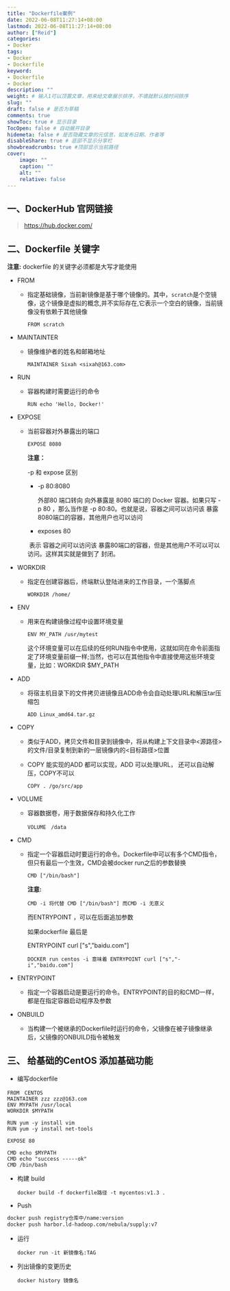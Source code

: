 ```yaml
---
title: "Dockerfile案例"
date: 2022-06-08T11:27:14+08:00
lastmod: 2022-06-08T11:27:14+08:00
author: ["Reid"]
categories: 
- Docker
tags: 
- Docker
- Dockerfile
keyword:
- Dockerfile
- Docker
description: ""
weight: # 输入1可以顶置文章，用来给文章展示排序，不填就默认按时间排序
slug: ""
draft: false # 是否为草稿
comments: true
showToc: true # 显示目录
TocOpen: false # 自动展开目录
hidemeta: false # 是否隐藏文章的元信息，如发布日期、作者等
disableShare: true # 底部不显示分享栏
showbreadcrumbs: true #顶部显示当前路径
cover:
    image: ""
    caption: ""
    alt: ""
    relative: false
---
```


## 一、DockerHub 官网链接

>https://hub.docker.com/

## 二、Dockerfile 关键字

**注意:** dockerfile 的关键字必须都是大写才能使用

- FROM

  - 指定基础镜像，当前新镜像是基于哪个镜像的。其中，`scratch`是个空镜像，这个镜像是虚拟的概念,并不实际存在,它表示一个空白的镜像，当前镜像没有依赖于其他镜像

    ```shell
    FROM scratch
    ```

- MAINTAINTER

  - 镜像维护者的姓名和邮箱地址

    ```shell
    MAINTAINER Sixah <sixah@163.com>
    ```

- RUN

  - 容器构建时需要运行的命令

    ```shell
    RUN echo 'Hello, Docker!'
    ```

- EXPOSE

  - 当前容器对外暴露出的端口

    ```shell
    EXPOSE 8080
    ```

    **注意：**

    -p 和 expose 区别

    - -p 80:8080 

      外部80 端口转向 向外暴露是 8080 端口的 Docker 容器。如果只写 -p 80 ，那么当作是 -p 80:80。也就是说，容器之间可以访问该 暴露8080端口的容器，其他用户也可以访问

    - exposes 80

    ​       表示 容器之间可以访问该 暴露80端口的容器，但是其他用户不可以可以访问。这样其实就是做到了 封闭。

- WORKDIR

  - 指定在创建容器后，终端默认登陆进来的工作目录，一个落脚点

    ```shell
    WORKDIR /home/
    ```

- ENV

  - 用来在构建镜像过程中设置环境变量

    ```shell
    ENV MY_PATH /usr/mytest
    ```

    这个环境变量可以在后续的任何RUN指令中使用，这就如同在命令前面指定了环境变量前缀一样;当然，也可以在其他指令中直接使用这些环境变量，比如：WORKDIR $MY_PATH

- ADD

  - 将宿主机目录下的文件拷贝进镜像且ADD命令会自动处理URL和解压tar压缩包

    ```shell
    ADD Linux_amd64.tar.gz
    ```

- COPY

  - 类似于ADD，拷贝文件和目录到镜像中，将从构建上下文目录中<源路径>的文件/目录复制到新的一层镜像内的<目标路径>位置

  - COPY 能实现的ADD 都可以实现，ADD 可以处理URL， 还可以自动解压，COPY不可以

    ```shell
    COPY . /go/src/app
    ```

- VOLUME

  - 容器数据卷，用于数据保存和持久化工作

    ```shell
    VOLUME　/data
    ```

- CMD

  - 指定一个容器启动时要运行的命令。Dockerfile中可以有多个CMD指令，但只有最后一个生效，CMD会被docker run之后的参数替换

    ```shell
    CMD ["/bin/bash"]
    ```

    **注意:**

    ```shell
    CMD -i 将代替 CMD ["/bin/bash"] 而CMD -i 无意义
    ```

    而ENTRYPOINT ，可以在后面追加参数

    如果dockerfile 最后是

    ENTRYPOINT curl ["s","baidu.com"]

    ```shell
    DOCKER run centos -i 意味着 ENTRYPOINT curl ["s","-i","baidu.com"]
    ```

- ENTRYPOINT

  - 指定一个容器启动是要运行的命令。ENTRYPOINT的目的和CMD一样，都是在指定容器启动程序及参数

- ONBUILD

  - 当构建一个被继承的Dockerfile时运行的命令，父镜像在被子镜像继承后，父镜像的ONBUILD指令被触发

## 三、 给基础的CentOS 添加基础功能

- 编写dockerfile

```shell
FROM　CENTOS
MAINTAINER zzz zzz@163.com
ENV MYPATH /usr/local
WORKDIR $MYPATH

RUN yum -y install vim
RUN yum -y install net-tools

EXPOSE 80

CMD echo $MYPATH
CMD echo "success -----ok"
CMD /bin/bash
```

- 构建 build

  ```shell
  docker build -f dockerfile路径 -t mycentos:v1.3 .
  ```
- Push
```sh
docker push registry仓库中/name:version
docker push harbor.ld-hadoop.com/nebula/supply:v7
```

- 运行

  ```shell
  docker run -it 新镜像名:TAG
  ```

- 列出镜像的变更历史

  ```shell
  docker history 镜像名
  ```

  